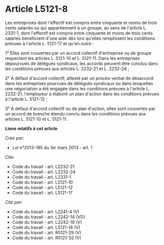 # Article L5121-8

Les entreprises dont l'effectif est compris entre cinquante et moins de trois cents salariés ou qui appartiennent à un
groupe, au sens de l'article L. 2331-1, dont l'effectif est compris entre cinquante et moins de trois cents salariés
bénéficient d'une aide dès lors qu'elles remplissent les conditions prévues à l'article L. 5121-17 et qu'en outre : 

1° Elles sont couvertes par un accord collectif d'entreprise ou de groupe respectant les articles L. 5121-10 et L. 5121-11.
Dans les entreprises dépourvues de délégués syndicaux, les accords peuvent être conclus dans les conditions prévues aux
articles L. 2232-21 et L. 2232-24 ; 

2° A défaut d'accord collectif, attesté par un procès-verbal de désaccord dans les entreprises pourvues de délégués syndicaux
ou dans lesquelles une négociation a été engagée dans les conditions prévues à l'article L. 2232-21, l'employeur a élaboré un
plan d'action dans les conditions prévues à l'article L. 5121-12 ; 

3° A défaut d'accord collectif ou de plan d'action, elles sont couvertes par un accord de branche étendu conclu dans les
conditions prévues aux articles L. 5121-10 et L. 5121-11.

**Liens relatifs à cet article**

_Créé par_:

  - Loi n°2013-185 du 1er mars 2013 - art. 1

_Cite_:

  - Code du travail - art. L2232-21
  - Code du travail - art. L2232-24
  - Code du travail - art. L2331-1
  - Code du travail - art. L5121-10
  - Code du travail - art. L5121-12
  - Code du travail - art. L5121-17

_Cité par_:

  - Code du travail - art. L2241-4 (V)
  - Code du travail - art. L2242-14 (VD)
  - Code du travail - art. L2242-19 (V)
  - Code du travail - art. L5121-14 (V)
  - Code du travail - art. R5121-29 (V)
  - Code du travail - art. R5121-32 (V)
